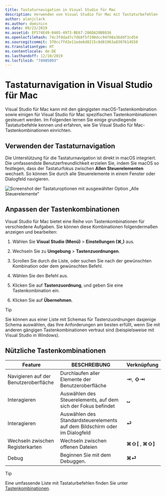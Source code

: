 ```yaml
---
title: Tastaturnavigation in Visual Studio für Mac
description: Verwenden von Visual Studio für Mac mit Tastaturbefehlen
author: alanjclark
ms.author: dominicn
ms.date: 09/23/2019
ms.assetid: EF574E49-0465-4973-BE67-286DA20B8836
ms.openlocfilehash: 74c3fddad7c7db8f5f190dcc94f08a36ddf3cd54
ms.sourcegitcommit: 370cc7fd2e11ede6d8215c8d81963a8307614550
ms.translationtype: HT
ms.contentlocale: de-DE
ms.lasthandoff: 12/10/2019
ms.locfileid: "74985093"
---
```

# <a name="keyboard-navigation-in-visual-studio-for-mac"></a>Tastaturnavigation in Visual Studio für Mac

Visual Studio für Mac kann mit den gängigsten macOS-Tastenkombination sowie einigen für Visual Studio für Mac spezifischen Tastenkombinationen gesteuert werden. Im Folgenden lernen Sie einige grundlegende Tastaturbefehle kennen und erfahren, wie Sie Visual Studio für Mac-Tastenkombinationen einrichten.

## <a name="use-keyboard-navigation"></a>Verwenden der Tastaturnavigation

Die Unterstützung für die Tastaturnavigation ist direkt in macOS integriert. Die umfassendste Benutzerfreundlichkeit erzielen Sie, indem Sie macOS so festlegen, dass der Tastaturfokus zwischen **Allen Steuerelementen** wechselt. So können Sie durch alle Steuerelemente in einem Fenster oder Dialogfeld navigieren.

![Screenshot der Tastaturoptionen mit ausgewählter Option „Alle Steuerelemente“](media/accessibility-preferences-keyboard.png)

## <a name="customize-keyboard-shortcuts"></a>Anpassen der Tastenkombinationen

Visual Studio für Mac bietet eine Reihe von Tastenkombinationen für verschiedene Aufgaben. Sie können diese Kombinationen folgendermaßen anzeigen und bearbeiten:

1. Wählen Sie **Visual Studio (Menü)**  > **Einstellungen (&#8984;,)** aus.

1. Wechseln Sie zu **Umgebung** > **Tastenzuordnungen**.

1. Scrollen Sie durch die Liste, oder suchen Sie nach der gewünschten Kombination oder dem gewünschten Befehl.

1. Wählen Sie den Befehl aus.

1. Klicken Sie auf **Tastenzuordnung**, und geben Sie eine Tastenkombination ein.

1. Klicken Sie auf **Übernehmen**.

> [!TIP]
> Sie können aus einer Liste mit Schemas für Tastenzuordnungen dasjenige Schema auswählen, das Ihre Anforderungen am besten erfüllt, wenn Sie mit anderen gängigen Tastenkombinationen vertraut sind (beispielsweise mit Visual Studio in Windows).

## <a name="useful-keyboard-shortcuts"></a>Nützliche Tastenkombinationen

|Feature         |BESCHREIBUNG                                   |Verknüpfung         |
|----------------|----------------------------------------------|-----------------|
|Navigieren auf der Benutzeroberfläche   |Durchlaufen aller Elemente der Benutzeroberfläche               |**⇥**, **⇧⇥**    |
|Interagieren        |Auswählen des Steuerelements, auf dem sich der Fokus befindet         |**␣**            |
|Interagieren        |Auswählen des Standardsteuerelements auf dem Bildschirm oder im Dialogfeld |**⏎**            |
|Wechseln zwischen Registerkarten     |Wechseln zwischen offenen Dateien                      |**⌘⇧[** , **⌘⇧]** |
|Debug           |Beginnen Sie mit dem Debuggen.                               |**⌘⏎**           |

> [!TIP]
> Eine umfassende Liste mit Tastaturbefehlen finden Sie unter [Tastenkombinationen](keyboard-shortcuts.md).